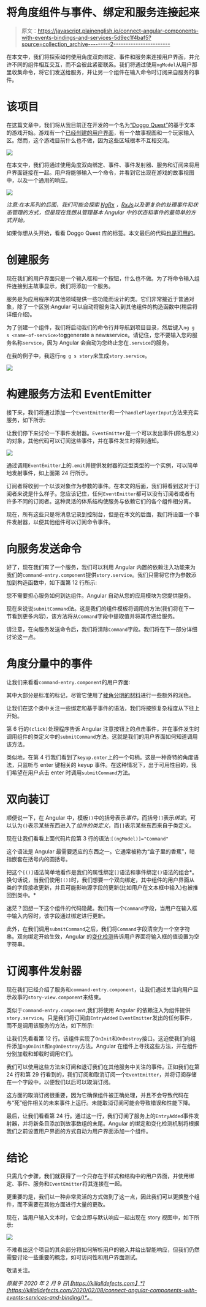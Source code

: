 # 将角度组件与事件、绑定和服务连接起来

> 原文：<https://javascript.plainenglish.io/connect-angular-components-with-events-bindings-and-services-5d9ec1f4baf5?source=collection_archive---------2----------------------->

在本文中，我们将探索如何使用角度双向绑定、事件和服务来连接用户界面，并允许不同的组件相互交互，而不会彼此紧密联系。我们将通过使用`ngModel`从用户那里收集命令，将它们发送给服务，并让另一个组件在输入命令时订阅来自服务的事件。

# 该项目

在这篇文章中，我们将从我目前正在开发的一个名为[“Doggo Quest”](https://killalldefects.com/2020/02/01/game-design-with-event-modeling/)的基于文本的游戏开始。游戏有一个[已经创建的用户界面](https://killalldefects.com/2020/02/05/from-mockup-to-angular-material/)，有一个故事视图和一个玩家输入区。然而，这个游戏目前什么也不做，因为这些区域根本不互相交流。

![](img/69bf26d5e0cdbd897c380b6e5c0ecd63.png)

在本文中，我们将通过使用角度双向绑定、事件、事件发射器、服务和订阅来将用户界面链接在一起。用户将能够输入一个命令，并看到它出现在游戏的故事视图中，以及一个通用的响应。

![](img/312a4aa6c599dd9e43934ca06f907961.png)

*注意:在本系列的后面，我们可能会探索* [*NgRx*](https://ngrx.io/) *，*[*RxJs*](https://www.learnrxjs.io/)*以及更复杂的处理事件和状态管理的方式，但是现在我想从管理基本 Angular 中的状态和事件的最简单的方式开始。*

如果你想从头开始，看看 Doggo Quest 库的标签。本文最后的代码[也是可用的](https://github.com/IntegerMan/DoggoQuest/tree/AngularEventEmitters)。

# 创建服务

现在我们的用户界面只是一个输入框和一个按钮，什么也不做。为了将命令输入组件连接到主故事显示，我们将添加一个服务。

服务是为应用程序的其他领域提供一些功能而设计的类。它们非常接近于普通对象，除了一个区别:Angular 可以自动将服务注入到其他组件的构造函数中(稍后将详细介绍)。

为了创建一个组件，我们将启动我们的命令行并导航到项目目录，然后键入`ng g s <name-of-service>`to**g**generate a new**s**service。请记住，您不要输入您的服务名称`service`，因为 Angular 会自动为您终止您在`.service`的服务。

在我的例子中，我运行`ng g s story`来生成`story.service`。

![](img/b40486dd42e337eb3387dfba83810cc6.png)

# 构建服务方法和 EventEmitter

接下来，我们将通过添加一个`EventEmitter`和一个`handlePlayerInput`方法来充实服务，如下所示:

让我们停下来讨论一下事件发射器。`EventEmitter`是一个可以发出事件(顾名思义)的对象，其他代码可以订阅这些事件，并在事件发生时得到通知。

![](img/7e2195e85ed239a5648e2610c2a2418e.png)

通过调用`EventEmitter`上的`.emit`并提供发射器的泛型类型的一个实例，可以简单地发射事件，如上面第 24 行所示。

订阅者将收到一个以该对象作为参数的事件。在本文的后面，我们将看到这对于订阅者来说是什么样子。您应该记住，任何`EventEmitter`都可以没有订阅者或者有许多不同的订阅者。这种灵活的体系结构使服务与依赖它们的各个组件相分离。

现在，所有这些只是将消息记录到控制台，但是在本文的后面，我们将设置一个事件发射器，以便其他组件可以订阅命令事件。

# 向服务发送命令

好了，现在我们有了一个服务，我们可以利用 Angular 内置的依赖注入功能来为我们的`command-entry.component`提供`story.service`。我们只需将它作为参数添加到构造函数中，如下面第 12 行所示:

您不需要担心服务如何到达组件。Angular 自动从您的应用模块为您提供服务。

现在来说说`submitCommand`法。这是我们的组件模板将调用的方法(我们将在下一节看到更多内容)，该方法将从`Command`字段中提取值并将其传递给服务。

请注意，在向服务发送命令后，我们将清除`Command`字段。我们将在下一部分详细讨论这一点。

# 角度分量中的事件

让我们来看看`command-entry.component`的用户界面:

其中大部分是标准的标记，尽管它使用了[棱角分明的材料](https://killalldefects.com/2020/02/05/from-mockup-to-angular-material/)进行一些额外的润色。

让我们在这个类中关注一些绑定和基于事件的语法，我们将按照复杂程度从下往上开始。

第 6 行的`(click)`处理程序告诉 Angular 注意按钮上的点击事件，并在事件发生时调用组件的类定义中的`submitCommand`方法。这就是我们的用户界面如何知道调用该方法。

类似地，在第 4 行我们看到了`keyup.enter`上的一个句柄。这是一种奇特的角度语法，只监听与 enter 键相关的 keyup 事件。在这种情况下，出于可用性目的，我们希望在用户点击 enter 时调用`submitCommand`方法。

# 双向装订

顺便说一下，在 Angular 中，模板`()`中的括号表示*事件*，而括号`[]`表示*绑定*。可以认为`()`表示某些东西进入了*组件的类定义*，而`[]`表示某些东西来自于类定义。

现在让我们看看上面代码片段第 3 行的语法:`[(ngModel)]="Command"`

这个语法是 Angular 最需要适应的东西之一。它通常被称为“盒子里的香蕉”，暗指嵌套在括号内的圆括号。

把这个`[()]`语法简单地看作是我们的属性绑定`[]`语法和事件绑定`()`语法的组合*。换句话说，当我们使用`[()]`时，我们想要一个双向绑定，其中组件的用户界面从类的字段接收更新，并且可能影响源字段的更新(比如用户在文本框中输入)也被推回到类中。*

迷茫？回想一下这个组件的代码隐藏。我们有一个`Command`字段，当用户在输入框中输入内容时，该字段通过绑定进行更新。

此外，在我们调用`submitCommand`之后，我们将`Command`字段清空为一个空字符串。双向绑定开始生效，Angular 的[变化检测](https://blog.angular-university.io/how-does-angular-2-change-detection-really-work/)告诉用户界面将输入框的值设置为空字符串。

# 订阅事件发射器

现在我们已经介绍了服务和`command-entry.component`，让我们通过关注向用户显示故事的`story-view.component`来结束。

类似于`command-entry.component`,我们将使用 Angular 的依赖注入为组件提供`story.service`。只是我们将订阅由`EntryAdded` `EventEmitter`发出的任何事件，而不是调用该服务的方法，如下所示:

让我们先看看第 12 行。该组件实现了`OnInit`和`OnDestroy`接口。这迫使我们向组件添加`ngOnInit`和`ngOnDestroy`方法。Angular 在组件上寻找这些方法，并在组件分别加载和卸载时调用它们。

我们可以使用这些方法来订阅和退订我们在其他服务中关注的事件。正如我们在第 24 行和第 29 行看到的，我们订阅和取消订阅一个`EventEmitter`，并将订阅存储在一个字段中，以便我们以后可以取消订阅。

这方面的取消订阅很重要，因为它确保组件被正确处理，并且不会导致代码在与“死”组件相关的未来事件上运行。未能取消订阅可能会导致错误和性能下降。

最后，让我们看看第 24 行。通过这一行，我们订阅了服务上的`EntryAdded`事件发射器，并将新条目添加到故事数组的末尾。Angular 的绑定和变化检测机制将根据我们之前设置用户界面的方式自动为用户界面添加一个组件。

# 结论

只需几个步骤，我们就获得了一个只存在于样式和结构中的用户界面，并使用绑定、事件、服务和`EventEmitter`将其连接在一起。

更重要的是，我们以一种非常灵活的方式做到了这一点，因此我们可以更换整个组件，而不需要在其他方面进行大量的更改。

现在，当用户输入文本时，它会立即与默认响应一起出现在 story 视图中，如下所示:

![](img/2bc24967d49f0adf607ee10abcb5b5fe.png)

不难看出这个项目的其余部分将如何解析用户的输入并给出智能响应，但我们仍然需要讨论一些重要的概念，如可访问性和用户界面测试。

敬请关注。

*原载于 2020 年 2 月 9 日*[*【https://killalldefects.com】*](https://killalldefects.com/2020/02/08/connect-angular-components-with-events-services-and-binding/)*。*